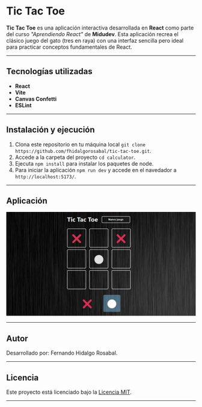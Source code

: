# Tic Tac Toe

**Tic Tac Toe** es una aplicación interactiva desarrollada en **React** como parte del curso _"Aprendiendo React"_ de **Midudev**. Esta aplicación recrea el clásico juego del gato (tres en raya) con una interfaz sencilla pero ideal para practicar conceptos fundamentales de React.

---

## Tecnologías utilizadas

- **React**
- **Vite**
- **Canvas Confetti**
- **ESLint**

---

## Instalación y ejecución

1. Clona este repositorio en tu máquina local `git clone https://github.com/fhidalgorosabal/tic-tac-toe.git`.
2. Accede a la carpeta del proyecto `cd calculator`.
3. Ejecuta `npm install` para instalar los paquetes de node.
4. Para iniciar la aplicación `npm run dev` y accede en el navedador a `http://localhost:5173/`.
   
---   

## Aplicación
![Tic tac toe](public/screenshot/game.png)

---

## Autor

Desarrollado por: Fernando Hidalgo Rosabal.

---

## Licencia

Este proyecto está licenciado bajo la [Licencia MIT](https://opensource.org/licenses/MIT).

---